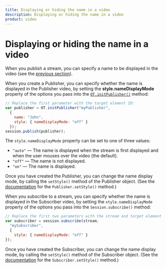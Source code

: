 ```yaml
---
title: Displaying or hiding the name in a video
description: Displaying or hiding the name in a video
product: video
---
```


# Displaying or hiding the name in a video

When you publish a stream, you can specify a name to be displayed in the video (see the [previous section](/video/tutorials/video-ui-customization/video/video-ui-customization/js/naming-streams/javascript)).

When you create a Publisher, you can specify whether the name is displayed in the Publisher video, by setting the **style.nameDisplayMode** property of the options you pass into the [`OT.initPublisher()`](/sdk/stitch/video-js-reference/OT.html#initPublisher) method:

```javascript
// Replace the first parameter with the target element ID:
var publisher = OT.initPublisher("myPublisher",
  {
    name: "John",
    style: { nameDisplayMode: "off" }
  });
session.publish(publisher);
```

The `style.nameDisplayMode` property can be set to one of three values:

- `"auto"` — The name is displayed when the stream is first displayed and when the user mouses over the video (the default).
- `"off"` — The name is not displayed.
- `"on"` — The name is displayed.

Once you have created the Publisher, you can change the name display mode, by calling the `setStyle()` method of the Publisher object. (See the [documentation](/sdk/stitch/video-js-reference/Publisher.html#setStyle) for the `Publisher.setStyle()` method.)

When you subscribe to a stream, you can specify whether the name is displayed in the Subscriber video, by setting the `style.nameDisplayMode` property of the options you pass into the `Session.subscribe()` method:

```javascript
// Replace the first two parameters with the stream and target element ID:
var subscriber = session.subscribe(stream,
  "mySubscriber",
  {
    style: { nameDisplayMode: "off" }
});
```

Once you have created the Subscriber, you can change the name display mode, by calling the `setStyle()` method of the Subscriber object. (See the [documentation](/sdk/stitch/video-js-reference/Subscriber.html#setStyle) for the `Subscriber.setStyle()` method.)